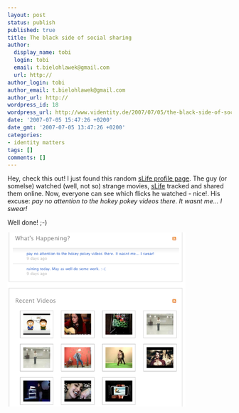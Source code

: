 ```yaml
---
layout: post
status: publish
published: true
title: The black side of social sharing
author:
  display_name: tobi
  login: tobi
  email: t.bielohlawek@gmail.com
  url: http://
author_login: tobi
author_email: t.bielohlawek@gmail.com
author_url: http://
wordpress_id: 18
wordpress_url: http://www.videntity.de/2007/07/05/the-black-side-of-social-sharing/
date: '2007-07-05 15:47:26 +0200'
date_gmt: '2007-07-05 13:47:26 +0200'
categories:
- identity matters
tags: []
comments: []
---
```

Hey, check this out! I just found this random <a href="http://www.slifeshare.com/user/zer0one">sLife profile page</a>. The guy (or somelse) watched (well, not so) strange movies, <a href="http://www.slifelabs.com/slife/">sLife</a> tracked and shared them online. Now, everyone can see which flicks he watched - nice!. His excuse: *pay no attention to the hokey pokey videos there. It wasnt me... I swear!*

Well done! ;-)

<img src='/images/picture-1.png' width="400" alt='picture-1.png' />
